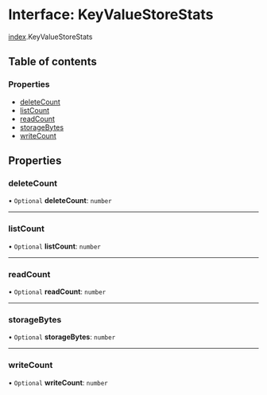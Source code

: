 # Interface: KeyValueStoreStats

[index](../modules/index.md).KeyValueStoreStats

## Table of contents

### Properties

- [deleteCount](index.KeyValueStoreStats.md#deletecount)
- [listCount](index.KeyValueStoreStats.md#listcount)
- [readCount](index.KeyValueStoreStats.md#readcount)
- [storageBytes](index.KeyValueStoreStats.md#storagebytes)
- [writeCount](index.KeyValueStoreStats.md#writecount)

## Properties

### <a id="deletecount" name="deletecount"></a> deleteCount

• `Optional` **deleteCount**: `number`

___

### <a id="listcount" name="listcount"></a> listCount

• `Optional` **listCount**: `number`

___

### <a id="readcount" name="readcount"></a> readCount

• `Optional` **readCount**: `number`

___

### <a id="storagebytes" name="storagebytes"></a> storageBytes

• `Optional` **storageBytes**: `number`

___

### <a id="writecount" name="writecount"></a> writeCount

• `Optional` **writeCount**: `number`
